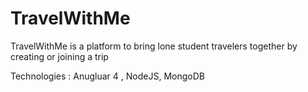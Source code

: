 # TravelWithMe
TravelWithMe is a platform to bring lone student travelers together by creating or joining a trip

Technologies : Anugluar 4 , NodeJS, MongoDB

